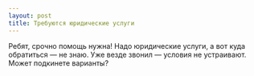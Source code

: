 ```yaml
---
layout: post 
title: Требуются юридические услуги 
--- 
```

Ребят, срочно помощь нужна! Надо юридические услуги, а вот куда обратиться — не знаю. Уже везде звонил — условия не устраивают. Может подкинете варианты?
